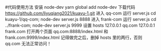 #代码使用方法
安装 node-dev
yarn global add node-dev
下载代码
https://github.com/liyuqiang2021/kuayu-1.git
进入 qq-com 运行 server.js
cd kuayu-1/qq-com; node-dev server.js 8888
进入 frank-com 运行 server.js
cd ../frank-com; node-dev server.js 9999
设置 hosts
 127.0.0.1 qq.com
 127.0.0.1 frank.com
打开两个页面 qq.com:8888/index.html 和 frank.com:9999/index.html
记得做完之后，删掉 hosts 里的两行，否则 qq.com 无法正常访问！